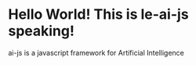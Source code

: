 Hello World! This is le-ai-js speaking!
=======================================

ai-js is a javascript framework for Artificial Intelligence
